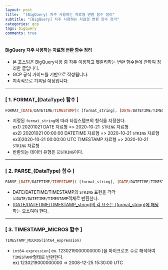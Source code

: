 ```yaml
---
layout: post
title:  "[BigQuery] 자주 사용하는 자료형 변환 함수 정리"
subtitle: "[BigQuery] 자주 사용하는 자료형 변환 함수 정리"
categories: gcp
tags: bigquery
comments: true
---
```

#### BigQuery  자주 사용하는 자료형 변환 함수 정리
- 본 포스팅은 BigQuery사용 중 자주 이용하고 헷갈려하는 변환 함수들에 관하여 정리한 글입니다.
- GCP 공식 가이드를 기반으로 작성됩니다.
- 지속적으로 기록될 예정입니다.

---
### [ 1. FORMAT_(DataType) 함수 ]

```SQL
FORMAT_[DATE/DATETIME/TIMESTAMP]( [format_string], [DATE/DATETIME/TIMESTAMP_expr] )
```
- 지정된 `format_string`에 따라 타임스탬프의 형식을 지정한다.<br>ex1) 20201021 DATE 자료형 => 2020-10-21` STRING` 자료형<br>ex2) 20201021 00:00:00 DATETIME 자료형 => 2020-10-21 `STRING` 자료형<br>ex3)2020-10-21 00:00:00 UTC TIMESTAMP 자료형 => 2020-10-21 `STRING` 자료형
- 반환되는 데이터 유형은 ☑`STRING`이다.

---
### [ 2. PARSE_(DataType) 함수 ]

```SQL
PARSE_[DATE/DATETIME/TIMESTAMP]( [format_string], [DATE/DATETIME/TIMESTAMP_string] )
```

- DATE/DATETIME/TIMESTAMP의 `STRING` 표현을 각각 ☑`DATE/DATETIME/TIMESTAMP`객체로 반환한다.
- <u>[DATE/DATETIME/TIMESTAMP_string]의 각 요소는 [format_string]에 해당하는 요소여야 한다.</u>

---
### [ 3. TIMESTAMP_MICROS 함수 ]

```SQL
TIMESTAMP_MICROS(int64_expression)
```

- `int64-expression`( ex. 1230219000000000 )을 마이크로초 수로 해석하여 `TIMESTAMP`형태로 반환한다. <br>ex) 1230219000000000 => 2008-12-25 15:30:00 UTC

